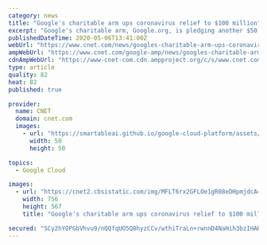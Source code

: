 ```yaml
---
category: news
title: "Google's charitable arm ups coronavirus relief to $100 million"
excerpt: "Google's charitable arm, Google.org, is pledging another $50 million in grants for COVID-19 relief. In a blogpost Wednesday, Google.org vice president Jacquelline Fuller said the"
publishedDateTime: 2020-05-06T13:41:00Z
webUrl: "https://www.cnet.com/news/googles-charitable-arm-ups-coronavirus-relief-to-100-million/"
ampWebUrl: "https://www.cnet.com/google-amp/news/googles-charitable-arm-ups-coronavirus-relief-to-100-million/"
cdnAmpWebUrl: "https://www-cnet-com.cdn.ampproject.org/c/s/www.cnet.com/google-amp/news/googles-charitable-arm-ups-coronavirus-relief-to-100-million/"
type: article
quality: 82
heat: 82
published: true

provider:
  name: CNET
  domain: cnet.com
  images:
    - url: "https://smartableai.github.io/google-cloud-platform/assets/images/organizations/cnet.com-50x50.jpg"
      width: 50
      height: 50

topics:
  - Google Cloud

images:
  - url: "https://cnet2.cbsistatic.com/img/MFLT6rx2GFLOe1gR08eDHpmjdcA=/756x567/2019/09/10/2e5b33b9-5b16-46a4-89d0-b7251ace8e71/google-logo-5.jpg"
    width: 756
    height: 567
    title: "Google's charitable arm ups coronavirus relief to $100 million"

secured: "SCy2hYOPGbVhvu9/nQQfqUO5Q8hyzCCv/wthiTraLn+rwnnD4NaHih3bzIHAHPm6KlOsuPHjYEvlxDzS7wkG/QvfZVV+UK9cJR2vipe24hdalDPg4CbF1Sv776EHKeVv1C5uYk7xZlciCdMWMEMh7lnzVcMJeL29/PvepIf5RHbHKuGYBmCMW/NEsv9YkVxHqubojPi78L4kXnUW4K1yE6fr3Olt37jYNiPPYpHsyIkF2/527YtxTS5zbyj7JmM0LduWVeV26ZjZCd9uir6yeYpFndJNDZPEbWnC28Ult727bsfpVSTNTyDMdqU9AOByabGBzmF5yNn6zc+ffhCa/1FcNSn9XrEHjjIBP3sPA8fCdvdGPg400wirkcq2qMoTkcWfA+5i9agLuT+hW0499cWGpgm2EDtkg8BFtbvguD/Q9In/CpVOg0tFUw+0XhwN53kurmNSBOQNPsINzh0q7yw9tIR7j5daPJZ4GTPo8T4=;Pe52l4bMuJN8h2AhuKY/7g=="
---
```


